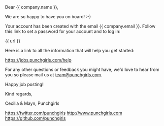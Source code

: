 Dear {{ company.name }},

We are so happy to have you on board! :-)

Your account has been created with the email {{ company.email }}. Follow this link to set a password for your account and to log in:

{{ url }}

Here is a link to all the information that will help you get started:

https://jobs.punchgirls.com/help

For any other questions or feedback you might have, we'd love to hear from you so please mail us at team@punchgirls.com.

Happy job posting!

Kind regards,

Cecilia & Mayn,
Punchgirls

https://twitter.com/punchgirls
http://www.punchgirls.com
https://github.com/punchgirls
